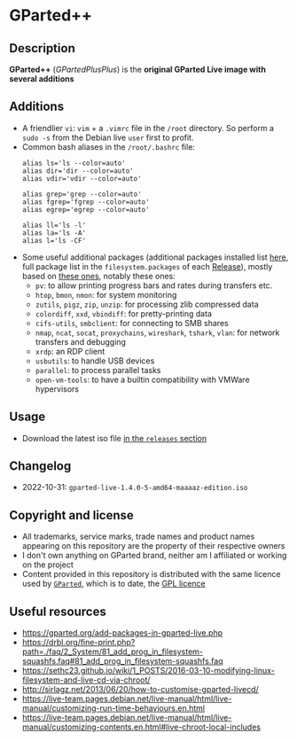 GParted++
=========

Description
-----------
**GParted++** (*GPartedPlusPlus*) is the **original GParted Live image with several additions**

Additions
--------
* A friendlier `vi`: `vim` + a `.vimrc` file in the `/root` directory. So perform a `sudo -s` from the Debian live `user` first to profit.
* Common bash aliases in the `/root/.bashrc` file:
    ```
    alias ls='ls --color=auto'
    alias dir='dir --color=auto'
    alias vdir='vdir --color=auto'

    alias grep='grep --color=auto'
    alias fgrep='fgrep --color=auto'
    alias egrep='egrep --color=auto'

    alias ll='ls -l'
    alias la='ls -A'
    alias l='ls -CF'
    ```
* Some useful additional packages (additional packages installed list [here](https://github.com/maaaaz/GPartedPlusPlus/blob/main/_resources/packages_to_add.txt), full package list in the `filesystem.packages` of each [Release](https://github.com/maaaaz/GPartedPlusPlus/releases)), mostly based on  [these ones](https://github.com/maaaaz/dotfiles/blob/master/debian_ubuntu.sh), notably these ones:
    * `pv`: to allow printing progress bars and rates during transfers etc.
    * `htop`, `bmon`, `nmon`: for system monitoring
    * `zutils`, `pigz`, `zip`, `unzip`: for processing zlib compressed data
    * `colordiff`, `xxd`, `vbindiff`: for pretty-printing data
    * `cifs-utils`, `smbclient`: for connecting to SMB shares
    * `nmap`, `ncat`, `socat`, `proxychains`, `wireshark`, `tshark`, `vlan`: for network transfers and debugging
    * `xrdp`: an RDP client
    * `usbutils`: to handle USB devices
    * `parallel`: to process parallel tasks
    * `open-vm-tools`: to have a builtin compatibility with VMWare hypervisors


Usage
-----
* Download the latest iso file [in the `releases` section](https://github.com/maaaaz/GPartedPlusPlus/releases)

Changelog
---------
* 2022-10-31: `gparted-live-1.4.0-5-amd64-maaaaz-edition.iso`

Copyright and license
---------------------
* All trademarks, service marks, trade names and product names appearing on this repository are the property of their respective owners 
* I don't own anything on GParted brand, neither am I affiliated or working on the project
* Content provided in this repository is distributed with the same licence used by [`GParted`](https://gparted.org), which is to date, the [GPL licence](https://www.gnu.org/licenses/gpl-3.0.html)

Useful resources
----------------
* https://gparted.org/add-packages-in-gparted-live.php
* https://drbl.org/fine-print.php?path=./faq/2_System/81_add_prog_in_filesystem-squashfs.faq#81_add_prog_in_filesystem-squashfs.faq
* https://sethc23.github.io/wiki/1_POSTS/2016-03-10-modifying-linux-filesystem-and-live-cd-via-chroot/
* http://sirlagz.net/2013/06/20/how-to-customise-gparted-livecd/
* https://live-team.pages.debian.net/live-manual/html/live-manual/customizing-run-time-behaviours.en.html
* https://live-team.pages.debian.net/live-manual/html/live-manual/customizing-contents.en.html#live-chroot-local-includes
